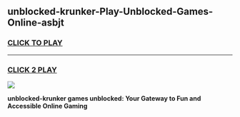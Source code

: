 
## unblocked-krunker-Play-Unblocked-Games-Online-asbjt
<h3>
<a href="https://premium76.site?title=unblocked-krunker&ref=25A">CLICK TO PLAY</a></h3>
<hr>

<h3>
<a href="https://premium76.site?title=unblocked-krunker&ref=25A">CLICK 2 PLAY</a>
  
</h3>

<a href="https://premium76.site?title=unblocked-krunker&ref=25A"><img src="https://clearcache.store/games.png"></a>


**unblocked-krunker games unblocked: Your Gateway to Fun and Accessible Online Gaming**
